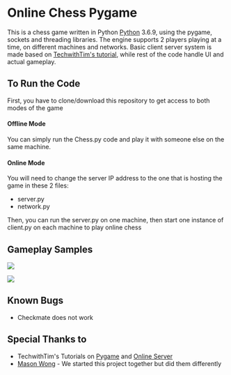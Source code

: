 # Online Chess Pygame

This is a chess game written in Python [Python](https://www.python.org "Python homepage") 3.6.9, using the pygame, sockets and threading libraries. The engine supports 2 players playing at a time, on different machines and networks. Basic client server system is made based on [TechwithTim's tutorial](https://www.youtube.com/watch?v=_fx7FQ3SP0U "Online server tutorial"), while rest of the code handle UI and actual gameplay. 

## To Run the Code

First, you have to clone/download this repository to get access to both modes of the game

#### Offline Mode

You can simply run the Chess.py code and play it with someone else on the same machine.

#### Online Mode

You will need to change the server IP address to the one that is hosting the game in these 2 files:

* server.py
* network.py

Then, you can run the server.py on one machine, then start one instance of client.py on each machine to play online chess

## Gameplay Samples

![](https://github.com/Anthon1e/Online-Chess-Pygame/blob/main/Sample1.gif)

![](https://github.com/Anthon1e/Online-Chess-Pygame/blob/main/Sample1.gif)

## Known Bugs

* Checkmate does not work

## Special Thanks to

* TechwithTim's Tutorials on [Pygame](https://www.youtube.com/watch?v=i6xMBig-pP4&list=PLzMcBGfZo4-lp3jAExUCewBfMx3UZFkh5 "Pygame Tutorial") and [Online Server](https://www.youtube.com/watch?v=_fx7FQ3SP0U "Online server tutorial")
* [Mason Wong](https://github.com/masonw19 "MW github") - We started this project together but did them differently